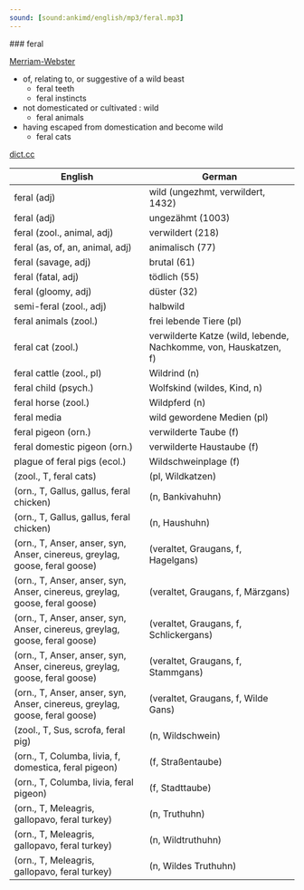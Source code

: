 ```yaml
---
sound: [sound:ankimd/english/mp3/feral.mp3]
---
```


\### feral

[Merriam-Webster](https://www.merriam-webster.com/dictionary/feral)

- of, relating to, or suggestive of a wild beast
    - feral teeth
    - feral instincts
- not domesticated or cultivated : wild
    - feral animals
- having escaped from domestication and become wild
    - feral cats

[dict.cc](https://www.dict.cc/feral)

| English        | German       |
| -------------- | ------------ |
| feral (adj) | wild (ungezhmt, verwildert, 1432) |
| feral (adj) | ungezähmt (1003) |
| feral (zool., animal, adj) | verwildert (218) |
| feral (as, of, an, animal, adj) | animalisch (77) |
| feral (savage, adj) | brutal (61) |
| feral (fatal, adj) | tödlich (55) |
| feral (gloomy, adj) | düster (32) |
| semi-feral (zool., adj) | halbwild |
| feral animals (zool.) | frei lebende Tiere (pl) |
| feral cat (zool.) | verwilderte Katze (wild, lebende, Nachkomme, von, Hauskatzen, f) |
| feral cattle (zool., pl) | Wildrind (n) |
| feral child (psych.) | Wolfskind (wildes, Kind, n) |
| feral horse (zool.) | Wildpferd (n) |
| feral media | wild gewordene Medien (pl) |
| feral pigeon (orn.) | verwilderte Taube (f) |
| feral domestic pigeon (orn.) | verwilderte Haustaube (f) |
| plague of feral pigs (ecol.) | Wildschweinplage (f) |
|  (zool., T, feral cats) |  (pl, Wildkatzen) |
|  (orn., T, Gallus, gallus, feral chicken) |  (n, Bankivahuhn) |
|  (orn., T, Gallus, gallus, feral chicken) |  (n, Haushuhn) |
|  (orn., T, Anser, anser, syn, Anser, cinereus, greylag, goose, feral goose) |  (veraltet, Graugans, f, Hagelgans) |
|  (orn., T, Anser, anser, syn, Anser, cinereus, greylag, goose, feral goose) |  (veraltet, Graugans, f, Märzgans) |
|  (orn., T, Anser, anser, syn, Anser, cinereus, greylag, goose, feral goose) |  (veraltet, Graugans, f, Schlickergans) |
|  (orn., T, Anser, anser, syn, Anser, cinereus, greylag, goose, feral goose) |  (veraltet, Graugans, f, Stammgans) |
|  (orn., T, Anser, anser, syn, Anser, cinereus, greylag, goose, feral goose) |  (veraltet, Graugans, f, Wilde Gans) |
|  (zool., T, Sus, scrofa, feral pig) |  (n, Wildschwein) |
|  (orn., T, Columba, livia, f, domestica, feral pigeon) |  (f, Straßentaube) |
|  (orn., T, Columba, livia, feral pigeon) |  (f, Stadttaube) |
|  (orn., T, Meleagris, gallopavo, feral turkey) |  (n, Truthuhn) |
|  (orn., T, Meleagris, gallopavo, feral turkey) |  (n, Wildtruthuhn) |
|  (orn., T, Meleagris, gallopavo, feral turkey) |  (n, Wildes Truthuhn) |
